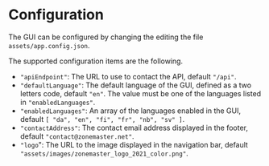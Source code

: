 # Configuration

The GUI can be configured by changing the editing the file `assets/app.config.json`.

The supported configuration items are the following.

* `"apiEndpoint"`: The URL to use to contact the API, default `"/api"`.
* `"defaultLanguage"`: The default language of the GUI, defined as a two letters
  code, default `"en"`. The value must be one of the languages listed in `"enabledLanguages"`.
* `"enabledLanguages"`: An array of the languages enabled in the GUI, default
  `[ "da", "en", "fi", "fr", "nb", "sv" ]`.
* `"contactAddress"`: The contact email address displayed in the footer, default
  `"contact@zonemaster.net"`.
* `"logo`": The URL to the image displayed in the navigation bar, default
  `"assets/images/zonemaster_logo_2021_color.png"`.
